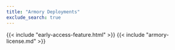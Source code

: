 ```yaml
---
title: "Armory Deployments"
exclude_search: true
---
```

{{< include "early-access-feature.html" >}}
{{< include "armory-license.md" >}}

